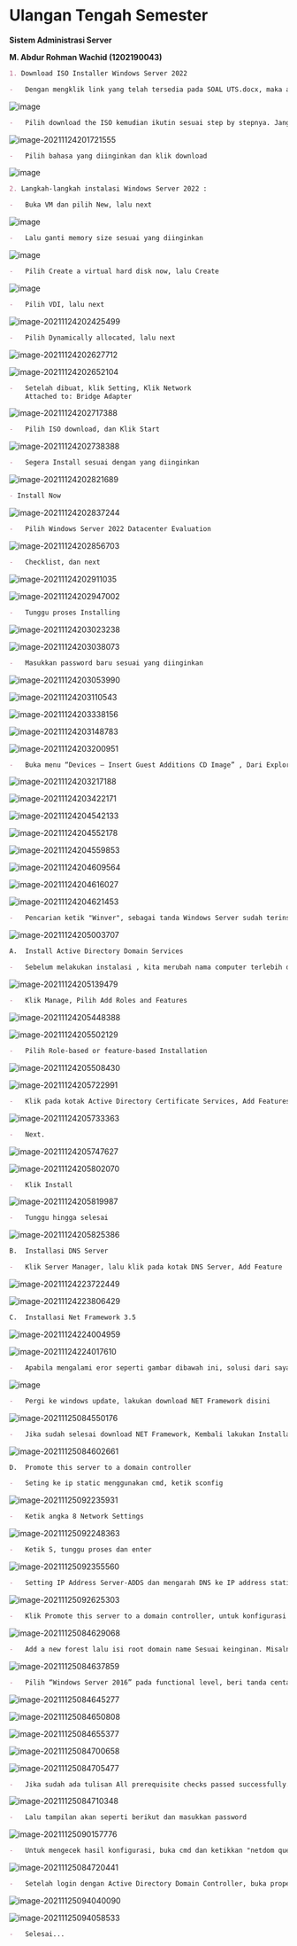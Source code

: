 # **Ulangan Tengah Semester**

**Sistem Administrasi Server**

**M. Abdur Rohman Wachid (1202190043)**



```markdown
1. Download ISO Installer Windows Server 2022
```

```markdown
-	Dengan mengklik link yang telah tersedia pada SOAL UTS.docx, maka akan dibawa ke link tersebut dengan tampilan seperti dibawah ini :
```

![image](https://user-images.githubusercontent.com/62064492/143055397-36f7dd74-54c5-40a8-8dbc-c01f3b9af267.png)

```markdown
-	Pilih download the ISO kemudian ikutin sesuai step by stepnya. Jangan lupa centang "yes" kemudian continue
```

![image-20211124201721555](https://user-images.githubusercontent.com/93067781/143375255-dec98471-b363-408b-b1d3-2d82d1b7514e.png)

```markdown
-	Pilih bahasa yang diinginkan dan klik download
```

![image](https://user-images.githubusercontent.com/93067781/143375374-f0a9552d-b068-4567-9120-c642310ae7a4.png)

```markdown
2. Langkah-langkah instalasi Windows Server 2022 :
```

```markdown
-	Buka VM dan pilih New, lalu next
```

![image](https://user-images.githubusercontent.com/93067781/143375439-a5e65f39-eb3f-48b1-8963-9175a5783bb9.png)
```markdown
-	Lalu ganti memory size sesuai yang diinginkan
```

![image](https://user-images.githubusercontent.com/93067781/143375508-64620ec4-7e40-4c56-b7b3-94b5f7d3bb0e.png)

```markdown
-	Pilih Create a virtual hard disk now, lalu Create
```

![image](https://user-images.githubusercontent.com/93067781/143375540-5af1407b-c689-4eb0-9e55-0dabbbf55567.png)
```markdown
-	Pilih VDI, lalu next
```

![image-20211124202425499](C:\Users\ASUS\AppData\Roaming\Typora\typora-user-images\image-20211124202425499.png)

```markdown
-	Pilih Dynamically allocated, lalu next
```

![image-20211124202627712](C:\Users\ASUS\AppData\Roaming\Typora\typora-user-images\image-20211124202627712.png)

![image-20211124202652104](C:\Users\ASUS\AppData\Roaming\Typora\typora-user-images\image-20211124202652104.png)

```markdown
-	Setelah dibuat, klik Setting, Klik Network 
	Attached to: Bridge Adapter
```

![image-20211124202717388](C:\Users\ASUS\AppData\Roaming\Typora\typora-user-images\image-20211124202717388.png)

```markdown
-	Pilih ISO download, dan Klik Start
```

![image-20211124202738388](C:\Users\ASUS\AppData\Roaming\Typora\typora-user-images\image-20211124202738388.png)

```markdown
-	Segera Install sesuai dengan yang diinginkan
```

![image-20211124202821689](C:\Users\ASUS\AppData\Roaming\Typora\typora-user-images\image-20211124202821689.png)

```markdown
- Install Now
```

![image-20211124202837244](C:\Users\ASUS\AppData\Roaming\Typora\typora-user-images\image-20211124202837244.png)

```markdown
-	Pilih Windows Server 2022 Datacenter Evaluation
```

![image-20211124202856703](C:\Users\ASUS\AppData\Roaming\Typora\typora-user-images\image-20211124202856703.png)

```markdown
-	Checklist, dan next
```

![image-20211124202911035](C:\Users\ASUS\AppData\Roaming\Typora\typora-user-images\image-20211124202911035.png)

![image-20211124202947002](C:\Users\ASUS\AppData\Roaming\Typora\typora-user-images\image-20211124202947002.png)

```markdown
-	Tunggu proses Installing
```

![image-20211124203023238](C:\Users\ASUS\AppData\Roaming\Typora\typora-user-images\image-20211124203023238.png)

![image-20211124203038073](C:\Users\ASUS\AppData\Roaming\Typora\typora-user-images\image-20211124203038073.png)

```markdown
-	Masukkan password baru sesuai yang diinginkan
```

![image-20211124203053990](C:\Users\ASUS\AppData\Roaming\Typora\typora-user-images\image-20211124203053990.png)

![image-20211124203110543](C:\Users\ASUS\AppData\Roaming\Typora\typora-user-images\image-20211124203110543.png)

![image-20211124203338156](C:\Users\ASUS\AppData\Roaming\Typora\typora-user-images\image-20211124203338156.png)

![image-20211124203148783](C:\Users\ASUS\AppData\Roaming\Typora\typora-user-images\image-20211124203148783.png)

![image-20211124203200951](C:\Users\ASUS\AppData\Roaming\Typora\typora-user-images\image-20211124203200951.png)

```markdown
-	Buka menu “Devices – Insert Guest Additions CD Image” , Dari Explorer jalankan ini dan ikuti langkah-langkah wizard
```

![image-20211124203217188](C:\Users\ASUS\AppData\Roaming\Typora\typora-user-images\image-20211124203217188.png)

![image-20211124203422171](C:\Users\ASUS\AppData\Roaming\Typora\typora-user-images\image-20211124203422171.png)

![image-20211124204542133](C:\Users\ASUS\AppData\Roaming\Typora\typora-user-images\image-20211124204542133.png)

![image-20211124204552178](C:\Users\ASUS\AppData\Roaming\Typora\typora-user-images\image-20211124204552178.png)

![image-20211124204559853](C:\Users\ASUS\AppData\Roaming\Typora\typora-user-images\image-20211124204559853.png)

![image-20211124204609564](C:\Users\ASUS\AppData\Roaming\Typora\typora-user-images\image-20211124204609564.png)

![image-20211124204616027](C:\Users\ASUS\AppData\Roaming\Typora\typora-user-images\image-20211124204616027.png)

![image-20211124204621453](C:\Users\ASUS\AppData\Roaming\Typora\typora-user-images\image-20211124204621453.png)

```markdown
-	Pencarian ketik "Winver", sebagai tanda Windows Server sudah terinstall
```

![image-20211124205003707](C:\Users\ASUS\AppData\Roaming\Typora\typora-user-images\image-20211124205003707.png)

```markdown
A.	Install Active Directory Domain Services
```

```markdown
-	Sebelum melakukan instalasi , kita merubah nama computer terlebih dahulu dengan masuk ke windows powershell. Kemudian ketikkan “rename-computer -Newname Server2022”
```

![image-20211124205139479](C:\Users\ASUS\AppData\Roaming\Typora\typora-user-images\image-20211124205139479.png)

```markdown
-	Klik Manage, Pilih Add Roles and Features
```

![image-20211124205448388](C:\Users\ASUS\AppData\Roaming\Typora\typora-user-images\image-20211124205448388.png)

![image-20211124205502129](C:\Users\ASUS\AppData\Roaming\Typora\typora-user-images\image-20211124205502129.png)

```markdown
-	Pilih Role-based or feature-based Installation
```

![image-20211124205508430](C:\Users\ASUS\AppData\Roaming\Typora\typora-user-images\image-20211124205508430.png)

![image-20211124205722991](C:\Users\ASUS\AppData\Roaming\Typora\typora-user-images\image-20211124205722991.png)

```markdown
-	Klik pada kotak Active Directory Certificate Services, Add Features
```

![image-20211124205733363](C:\Users\ASUS\AppData\Roaming\Typora\typora-user-images\image-20211124205733363.png)

```markdown
-	Next.
```

![image-20211124205747627](C:\Users\ASUS\AppData\Roaming\Typora\typora-user-images\image-20211124205747627.png)

![image-20211124205802070](C:\Users\ASUS\AppData\Roaming\Typora\typora-user-images\image-20211124205802070.png)

```markdown
-	Klik Install
```

![image-20211124205819987](C:\Users\ASUS\AppData\Roaming\Typora\typora-user-images\image-20211124205819987.png)

```markdown
-	Tunggu hingga selesai
```

![image-20211124205825386](C:\Users\ASUS\AppData\Roaming\Typora\typora-user-images\image-20211124205825386.png)

```markdown
B.	Installasi DNS Server
```

```markdown
-	Klik Server Manager, lalu klik pada kotak DNS Server, Add Feature
```

![image-20211124223722449](C:\Users\ASUS\AppData\Roaming\Typora\typora-user-images\image-20211124223722449.png)

![image-20211124223806429](C:\Users\ASUS\AppData\Roaming\Typora\typora-user-images\image-20211124223806429.png)

```markdown
C.	Installasi Net Framework 3.5
```

![image-20211124224004959](C:\Users\ASUS\AppData\Roaming\Typora\typora-user-images\image-20211124224004959.png)

![image-20211124224017610](C:\Users\ASUS\AppData\Roaming\Typora\typora-user-images\image-20211124224017610.png)

```markdown
-	Apabila mengalami eror seperti gambar dibawah ini, solusi dari saya melakukan windows update ke versi 21H1 yang dimana sudah include instalasi .NET Framework 3.5 
```

![image](https://user-images.githubusercontent.com/62064492/143059738-7efa2ff3-83f2-42e2-9f84-578082f27a29.png)

```markdown
-	Pergi ke windows update, lakukan download NET Framework disini
```

![image-20211125084550176](C:\Users\ASUS\AppData\Roaming\Typora\typora-user-images\image-20211125084550176.png)

```markdown
-	Jika sudah selesai download NET Framework, Kembali lakukan Installasi NET Framework Feature kembali, dan tunggu hingga selesai
```

![image-20211125084602661](C:\Users\ASUS\AppData\Roaming\Typora\typora-user-images\image-20211125084602661.png)

```markdown
D.	Promote this server to a domain controller
```

```markdown
-	Seting ke ip static menggunakan cmd, ketik sconfig
```

![image-20211125092235931](C:\Users\ASUS\AppData\Roaming\Typora\typora-user-images\image-20211125092235931.png)

```markdown
-	Ketik angka 8 Network Settings
```

![image-20211125092248363](C:\Users\ASUS\AppData\Roaming\Typora\typora-user-images\image-20211125092248363.png)

```markdown
-	Ketik S, tunggu proses dan enter
```

![image-20211125092355560](C:\Users\ASUS\AppData\Roaming\Typora\typora-user-images\image-20211125092355560.png)

```markdown
-	Setting IP Address Server-ADDS dan mengarah DNS ke IP address static yang digunakan.
```

![image-20211125092625303](C:\Users\ASUS\AppData\Roaming\Typora\typora-user-images\image-20211125092625303.png)

```markdown
-	Klik Promote this server to a domain controller, untuk konfigurasi ADDS
```

![image-20211125084629068](C:\Users\ASUS\AppData\Roaming\Typora\typora-user-images\image-20211125084629068.png)

```markdown
-	Add a new forest lalu isi root domain name Sesuai keinginan. Misalnya disini saya menggunakan domain "Rohman.com" 
```

![image-20211125084637859](C:\Users\ASUS\AppData\Roaming\Typora\typora-user-images\image-20211125084637859.png)

```markdown
-	Pilih “Windows Server 2016” pada functional level, beri tanda centang pada “Domain Name System (DNS) server” dan ”Global Catalog (GC)”. Serta mengisi password Directory Services Restore Mode dengan kriteria strong password.
```

![image-20211125084645277](C:\Users\ASUS\AppData\Roaming\Typora\typora-user-images\image-20211125084645277.png)

![image-20211125084650808](C:\Users\ASUS\AppData\Roaming\Typora\typora-user-images\image-20211125084650808.png)

![image-20211125084655377](C:\Users\ASUS\AppData\Roaming\Typora\typora-user-images\image-20211125084655377.png)

![image-20211125084700658](C:\Users\ASUS\AppData\Roaming\Typora\typora-user-images\image-20211125084700658.png)

![image-20211125084705477](C:\Users\ASUS\AppData\Roaming\Typora\typora-user-images\image-20211125084705477.png)

```markdown
-	Jika sudah ada tulisan All prerequisite checks passed successfully. Klik “Install” untuk apply konfigurasi yang sudah ditentukan.
```

![image-20211125084710348](C:\Users\ASUS\AppData\Roaming\Typora\typora-user-images\image-20211125084710348.png)

```markdown
-	Lalu tampilan akan seperti berikut dan masukkan password 
```

![image-20211125090157776](C:\Users\ASUS\AppData\Roaming\Typora\typora-user-images\image-20211125090157776.png)

```markdown
-	Untuk mengecek hasil konfigurasi, buka cmd dan ketikkan "netdom query fsmo"
```

![image-20211125084720441](C:\Users\ASUS\AppData\Roaming\Typora\typora-user-images\image-20211125084720441.png)

```markdown
-	Setelah login dengan Active Directory Domain Controller, buka properti TCP/IP koneksi jaringan Anda. Anda dapat melihat Alamat IP server DNS yang disukai
```

![image-20211125094040090](C:\Users\ASUS\AppData\Roaming\Typora\typora-user-images\image-20211125094040090.png)

![image-20211125094058533](C:\Users\ASUS\AppData\Roaming\Typora\typora-user-images\image-20211125094058533.png)

```markdown
-	Selesai...
```









